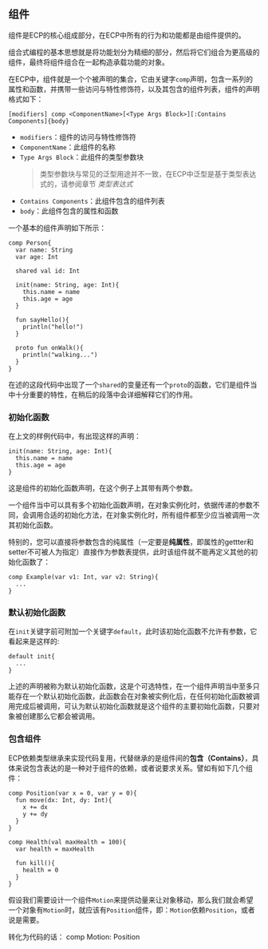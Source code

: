 ## 组件

组件是ECP的核心组成部分，在ECP中所有的行为和功能都是由组件提供的。

组合式编程的基本思想就是将功能划分为精细的部分，然后将它们组合为更高级的组件，最终将组件组合在一起构造承载功能的对象。

在ECP中，组件就是一个个被声明的集合，它由关键字`comp`声明，包含一系列的属性和函数，并携带一些访问与特性修饰符，以及其包含的组件列表，组件的声明格式如下：

```ecs
[modifiers] comp <ComponentName>[<Type Args Block>][:Contains Components]{body}
```

- `modifiers`：组件的访问与特性修饰符
- `ComponentName`：此组件的名称
- `Type Args Block`：此组件的类型参数块
  > 类型参数块与常见的泛型用途并不一致，在ECP中泛型是基于类型表达式的，请参阅章节 _类型表达式_
- `Contains Components`：此组件包含的组件列表
- `body`：此组件包含的属性和函数

一个基本的组件声明如下所示：

```ecp
comp Person{
  var name: String
  var age: Int
  
  shared val id: Int
  
  init(name: String, age: Int){
    this.name = name
    this.age = age
  }
  
  fun sayHello(){
    println("hello!")
  }
  
  proto fun onWalk(){
    println("walking...")
  }
}
```

在述的这段代码中出现了一个`shared`的变量还有一个`proto`的函数，它们是组件当中十分重要的特性，在稍后的段落中会详细解释它们的作用。

### 初始化函数

在上文的样例代码中，有出现这样的声明：

```ecs
init(name: String, age: Int){
  this.name = name
  this.age = age
}
```

这是组件的初始化函数声明，在这个例子上其带有两个参数。

一个组件当中可以具有多个初始化函数声明，在对象实例化时，依据传递的参数不同，会调用合适的初始化方法，在对象实例化时，所有组件都至少应当被调用一次其初始化函数。

特别的，您可以直接将参数包含的纯属性（一定要是**纯属性**，即属性的gettter和setter不可被人为指定）直接作为参数表提供，此时该组件就不能再定义其他的初始化函数了：

```ecp
comp Example(var v1: Int, var v2: String){
  ...
}
```

### 默认初始化函数

在`init`关键字前可附加一个关键字`default`，此时该初始化函数不允许有参数，它看起来是这样的:

```ecs
default init{
  ...
}
```

上述的声明被称为默认初始化函数，这是个可选特性，在一个组件声明当中至多只能存在一个默认初始化函数，此函数会在对象被实例化后，在任何初始化函数被调用完成后被调用，可认为默认初始化函数就是这个组件的主要初始化函数，只要对象被创建那么它都会被调用。

### 包含组件

ECP依赖类型继承来实现代码复用，代替继承的是组件间的**包含（Contains）**，具体来说包含表达的是一种对于组件的依赖，或者说要求关系。譬如有如下几个组件：

```ecs
comp Position(var x = 0, var y = 0){
  fun move(dx: Int, dy: Int){
    x += dx
    y += dy
  }
}

comp Health(val maxHealth = 100){
  var health = maxHealth
  
  fun kill(){
    health = 0
  }
}
```

假设我们需要设计一个组件`Motion`来提供动量来让对象移动，那么我们就会希望一个对象有`Motion`时，就应该有`Position`组件，即：`Motion`依赖`Position`，或者说是需要。

转化为代码的话：
comp Motion: Position

